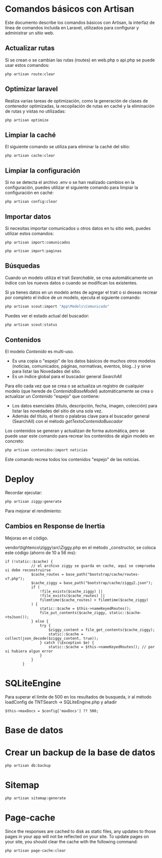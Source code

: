 # Comandos básicos con Artisan

Este documento describe los comandos básicos con Artisan, la interfaz de línea de comandos incluida en Laravel, utilizados para configurar y administrar un sitio web.

## Actualizar rutas

Si se crean o se cambian las rutas (routes) en web.php o api.php se puede usar estos comandos:

```
php artisan route:clear
```

## Optimizar laravel

Realiza varias tareas de optimización, como la generación de clases de contenedor optimizadas, la recopilación de rutas en caché y la eliminación de rutas y vistas no utilizadas:

```
php artisan optimize
```

## Limpiar la caché

El siguiente comando se utiliza para eliminar la caché del sitio:

```
php artisan cache:clear
```

## Limpiar la configuración

Si no se detecta el archivo .env o se han realizado cambios en la configuración, puedes utilizar el siguiente comando para limpiar la configuración en caché:

```
php artisan config:clear
```

## Importar datos

Si necesitas importar comunicados u otros datos en tu sitio web, puedes utilizar estos comandos:

```
php artisan import:comunicados
```

```
php artisan import:paginas
```

## Búsquedas

Cuando un modelo utiliza el trait _Searchable_, se crea automáticamente un índice con los nuevos datos o cuando se modifican los existentes.

Si ya tienes datos en un modelo antes de agregar el trait o si deseas recrear por completo el índice de un modelo, ejecuta el siguiente comando:

```bash
php artisan scout:import "App\Models\Comunicado"
```

Puedes ver el estado actual del buscador:
 
```bash
php artisan scout:status
```

## Contenidos

El modelo _Contenido_ es multi-uso. 

- Es una copia o "espejo" de los datos básicos de muchos otros modelos (noticias, comunicados, páginas, normativas, eventos, blog...) y sirve para listar las Novedades del sitio.
- Es un índice global para el buscador general _SearchAll_

Para ello cada vez que se crea o se actualiza un registro de cualquier modelo (que herede de _ContenidoBaseModel_) automáticamente se crea o actualizar un _Contenido_ "espejo" que contiene:

- Los datos esenciales (título, descripción, fecha, imagen, colección) para listar las novedades del sitio de una sola vez.
- Además del título, el texto o palabras clave para el buscador general (SearchAll) con el método _getTextoContenidoBuscador_


Los contenidos se generan y actualizan de forma automática, pero se puede usar este comando para recrear los contenidos de algún modelo en concreto:

```bash
php artisan contenidos:import noticias
```

Este comando recrea todos los contenidos "espejo" de las noticias.

# Deploy

Recordar ejecutar:

```bash
php artisan ziggy:generate
```

Para mejorar el rendimiento:

## Cambios en Response de Inertia

Mejoras en el código.

vendor\tightenco\ziggy\src\Ziggy.php en el método _constructor, se coloca este código (ahorro de 10 a 56 ms):
```
if (!static::$cache) {
            // el archivo ziggy se guarda en cache, aquí se comprueba si debe reconstruirse
            $cache_routes = base_path("bootstrap/cache/routes-v7.php");
            $cache_ziggy = base_path("bootstrap/cache/ziggy2.json");
            if (
                !file_exists($cache_ziggy) ||
                !file_exists($cache_routes) ||
                filemtime($cache_routes) > filemtime($cache_ziggy)
            ) {
                static::$cache = $this->nameKeyedRoutes();
                file_put_contents($cache_ziggy, static::$cache->toJson());
            } else {
                try {
                    $ziggy_content = file_get_contents($cache_ziggy);
                    static::$cache = collect(json_decode($ziggy_content, true));
                } catch (\Exception $e) {
                    static::$cache = $this->nameKeyedRoutes(); // por si hubiera algun error
                }
            }
        }
```

# SQLiteEngine

Para superar el límite de 500 en los resultados de busqueda, ir al método loadConfig de TNTSearch -> SQLiteEngine.php y añadir

```
$this->maxDocs = $config['maxDocs'] ?? 500;
```

# Base de datos

# Crear un backup de la base de datos

```bash
php artisan db:backup
```


# Sitemap

```bash
php artisan sitemap:generate
```

# Page-cache

Since the responses are cached to disk as static files, any updates to those pages in your app will not be reflected on your site. To update pages on your site, you should clear the cache with the following command:

```bash
php artisan page-cache:clear
```
